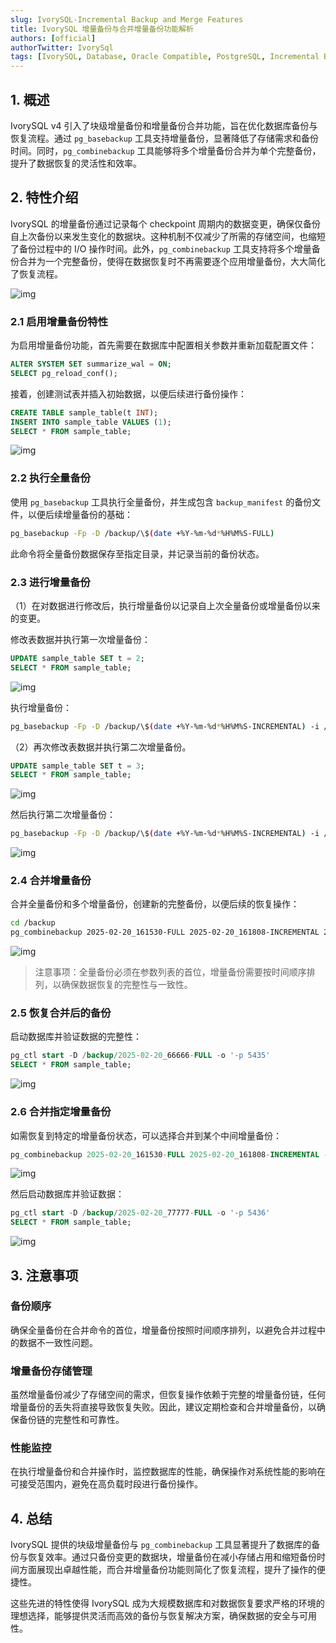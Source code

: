 ```yaml
---
slug: IvorySQL-Incremental Backup and Merge Features
title: IvorySQL 增量备份与合并增量备份功能解析
authors: [official]
authorTwitter: IvorySql
tags: [IvorySQL, Database, Oracle Compatible, PostgreSQL, Incremental Backup]
---
```


## 1. 概述

IvorySQL v4 引入了块级增量备份和增量备份合并功能，旨在优化数据库备份与恢复流程。通过 `pg_basebackup` 工具支持增量备份，显著降低了存储需求和备份时间。同时，`pg_combinebackup` 工具能够将多个增量备份合并为单个完整备份，提升了数据恢复的灵活性和效率。

## 2. 特性介绍

IvorySQL 的增量备份通过记录每个 checkpoint 周期内的数据变更，确保仅备份自上次备份以来发生变化的数据块。这种机制不仅减少了所需的存储空间，也缩短了备份过程中的 I/O 操作时间。此外，`pg_combinebackup` 工具支持将多个增量备份合并为一个完整备份，使得在数据恢复时不再需要逐个应用增量备份，大大简化了恢复流程。

![img](20250320-1.png)

### 2.1 启用增量备份特性

为启用增量备份功能，首先需要在数据库中配置相关参数并重新加载配置文件：

```sql
ALTER SYSTEM SET summarize_wal = ON;
SELECT pg_reload_conf();
``` 

接着，创建测试表并插入初始数据，以便后续进行备份操作：

```sql
CREATE TABLE sample_table(t INT);
INSERT INTO sample_table VALUES (1);
SELECT * FROM sample_table;
``` 

![img](20250320-2.png)

### 2.2 执行全量备份

使用 `pg_basebackup` 工具执行全量备份，并生成包含 `backup_manifest` 的备份文件，以便后续增量备份的基础：

```bash
pg_basebackup -Fp -D /backup/\$(date +%Y-%m-%d*%H%M%S-FULL)
``` 

此命令将全量备份数据保存至指定目录，并记录当前的备份状态。

### 2.3 进行增量备份

（1）在对数据进行修改后，执行增量备份以记录自上次全量备份或增量备份以来的变更。

修改表数据并执行第一次增量备份：

```sql
UPDATE sample_table SET t = 2;
SELECT * FROM sample_table;
```

![img](20250320-3.png)

执行增量备份：

```bash
pg_basebackup -Fp -D /backup/\$(date +%Y-%m-%d*%H%M%S-INCREMENTAL) -i /backup/2025-02-20_161530-FULL/backup_manifest
```

（2）再次修改表数据并执行第二次增量备份。

```sql
UPDATE sample_table SET t = 3;
SELECT * FROM sample_table;
```

![img](20250320-4.png)

然后执行第二次增量备份：

```bash
pg_basebackup -Fp -D /backup/\$(date +%Y-%m-%d*%H%M%S-INCREMENTAL) -i /backup/2025-02-20_161808-INCREMENTAL/backup_manifest
```

![img](20250320-5.png)

### 2.4 合并增量备份

合并全量备份和多个增量备份，创建新的完整备份，以便后续的恢复操作：

```bash
cd /backup
pg_combinebackup 2025-02-20_161530-FULL 2025-02-20_161808-INCREMENTAL 2025-02-20_162115-INCREMENTAL -o 2025-02-20_66666-FULL
```

![img](20250320-6.png)

> 注意事项：全量备份必须在参数列表的首位，增量备份需要按时间顺序排列，以确保数据恢复的完整性与一致性。

### 2.5 恢复合并后的备份

启动数据库并验证数据的完整性：

```sql
pg_ctl start -D /backup/2025-02-20_66666-FULL -o '-p 5435'
SELECT * FROM sample_table;
```

![img](20250320-7.png)

### 2.6 合并指定增量备份

如需恢复到特定的增量备份状态，可以选择合并到某个中间增量备份：

```sql
pg_combinebackup 2025-02-20_161530-FULL 2025-02-20_161808-INCREMENTAL -o 2025-02-20_77777-FULL
```

![img](20250320-8.png)

然后启动数据库并验证数据：

```sql
pg_ctl start -D /backup/2025-02-20_77777-FULL -o '-p 5436'
SELECT * FROM sample_table;
```
![img](20250320-9.png)

## 3. 注意事项

### 备份顺序

确保全量备份在合并命令的首位，增量备份按照时间顺序排列，以避免合并过程中的数据不一致性问题。

### 增量备份存储管理

虽然增量备份减少了存储空间的需求，但恢复操作依赖于完整的增量备份链，任何增量备份的丢失将直接导致恢复失败。因此，建议定期检查和合并增量备份，以确保备份链的完整性和可靠性。

### 性能监控

在执行增量备份和合并操作时，监控数据库的性能，确保操作对系统性能的影响在可接受范围内，避免在高负载时段进行备份操作。

## 4. 总结

IvorySQL 提供的块级增量备份与 `pg_combinebackup` 工具显著提升了数据库的备份与恢复效率。通过只备份变更的数据块，增量备份在减小存储占用和缩短备份时间方面展现出卓越性能，而合并增量备份功能则简化了恢复流程，提升了操作的便捷性。

这些先进的特性使得 IvorySQL 成为大规模数据库和对数据恢复要求严格的环境的理想选择，能够提供灵活而高效的备份与恢复解决方案，确保数据的安全与可用性。
